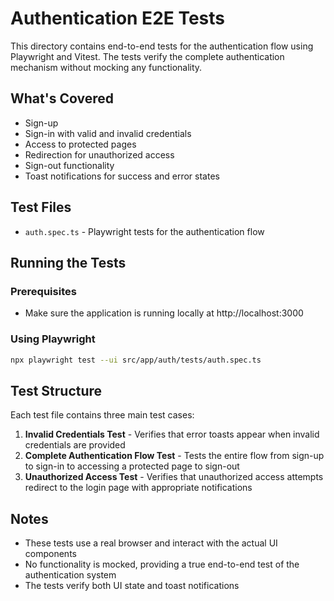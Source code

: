 # Authentication E2E Tests

This directory contains end-to-end tests for the authentication flow using Playwright and Vitest. The tests verify the complete authentication mechanism without mocking any functionality.

## What's Covered

- Sign-up
- Sign-in with valid and invalid credentials
- Access to protected pages
- Redirection for unauthorized access
- Sign-out functionality
- Toast notifications for success and error states

## Test Files

- `auth.spec.ts` - Playwright tests for the authentication flow

## Running the Tests

### Prerequisites

- Make sure the application is running locally at http://localhost:3000

### Using Playwright

```bash
npx playwright test --ui src/app/auth/tests/auth.spec.ts
```

## Test Structure

Each test file contains three main test cases:

1. **Invalid Credentials Test** - Verifies that error toasts appear when invalid credentials are provided
2. **Complete Authentication Flow Test** - Tests the entire flow from sign-up to sign-in to accessing a protected page to sign-out
3. **Unauthorized Access Test** - Verifies that unauthorized access attempts redirect to the login page with appropriate notifications

## Notes

- These tests use a real browser and interact with the actual UI components
- No functionality is mocked, providing a true end-to-end test of the authentication system
- The tests verify both UI state and toast notifications

